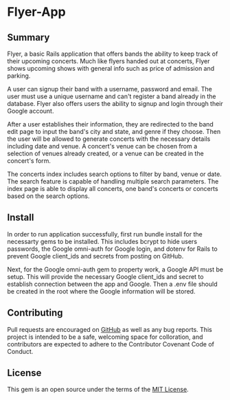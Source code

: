 # Flyer-App

## Summary

Flyer, a basic Rails application that offers bands the ability to keep track of their upcoming concerts. Much like flyers handed out at concerts, Flyer shows upcoming shows with general info such as price of  admission and parking.

A user can signup their band with a username, password and email. The user must use a unique username and can't register a band already in the database. Flyer also offers users the ability to signup and login through their Google account.

After a user establishes their information, they are redirected to the band edit page to input the band's city and state, and genre if they choose. Then the user will be allowed to generate concerts with the necessary details including date and venue. A concert's venue can be chosen from a selection of venues already created, or a venue can be created in the concert's form.

The concerts index includes search options to filter by band, venue or date. The search feature is capable of handling multiple search parameters. The index page is able to display all concerts, one band's concerts or concerts based on the search options.

## Install

In order to run application successfully, first run bundle install for the necessarty gems to be installed. This includes bcrypt to hide users passwords, the Google omni-auth for Google login, and dotenv for Rails to prevent Google client_ids and secrets from posting on GitHub. 

Next, for the Google omni-auth gem to property work, a Google API must be setup. This will provide the necessary Google client_ids and secret to establish connection between the app and Google. Then a .env file should be created in the root where the Google information will be stored.

## Contributing

Pull requests are encouraged on [GitHub](https://github.com/indiejesus2/flyerapp) as well as any bug reports. This project is intended to be a safe, welcoming space for colloration, and contributors are expected to adhere to the Contributor Covenant Code of Conduct.

## License

This gem is an open source under the terms of the [MIT License](https://github.com/indiejesus2/FlyerApp/blob/master/LICENSE).